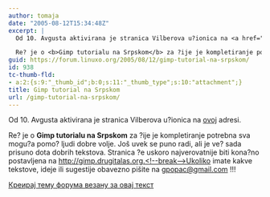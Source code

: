 ```yaml
---
author: tomaja
date: "2005-08-12T15:34:48Z"
excerpt: |
  Od 10. Avgusta aktivirana je stranica Vilberova u?ionica na <a href="http://popac.drugitalas.org/gimp/index.html">ovoj</a> adresi.

  Re? je o <b>Gimp tutorialu na Srpskom</b> za ?ije je kompletiranje potrebna sva mogu?a pomo? ljudi dobre volje. Još uvek se puno radi, ali je ve? sada prisuno dota dobrih tekstova. Stranica ?e uskoro najverovatnije biti kona?no postavljena na http://gimp.drugitalas.org.
guid: https://forum.linuxo.org/2005/08/12/gimp-tutorial-na-srpskom/
id: 938
tc-thumb-fld:
- a:2:{s:9:"_thumb_id";b:0;s:11:"_thumb_type";s:10:"attachment";}
title: Gimp tutorial na Srpskom
url: /gimp-tutorial-na-srpskom/
---
```

Od 10. Avgusta aktivirana je stranica Vilberova u?ionica na [ovoj](http://popac.drugitalas.org/gimp/index.html) adresi.

Re? je o **Gimp tutorialu na Srpskom** za ?ije je kompletiranje potrebna sva mogu?a pomo? ljudi dobre volje. Još uvek se puno radi, ali je ve? sada prisuno dota dobrih tekstova. Stranica ?e uskoro najverovatnije biti kona?no postavljena na http://gimp.drugitalas.org.<!--break-->Ukoliko imate kakve tekstove, ideje ili sugestije obavezno pišite na gpopac@gmail.com !!!

[Креирај тему форума везану за овај текст](https://linuxo.org/nova-tema-na-forumu/?se_pid=938)